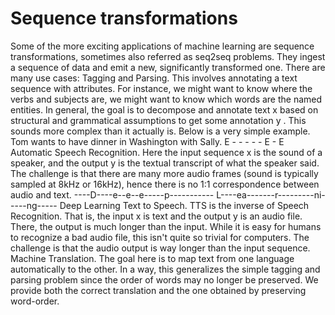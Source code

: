 # Sequence transformations

Some of the more exciting applications of machine learning are sequence transformations, sometimes also referred as seq2seq problems. They ingest a sequence of data and emit a new, significantly transformed one. There are many use cases:
Tagging and Parsing. This involves annotating a text sequence with attributes. For instance, we might want to know where the verbs and subjects are, we might want to know which words are the named entities. In general, the goal is to decompose and annotate text  x
  based on structural and grammatical assumptions to get some annotation  y
 . This sounds more complex than it actually is. Below is a very simple example.
Tom wants to have dinner in Washington with Sally.
E   -     -  -    -      -  E          -    E
Automatic Speech Recognition. Here the input sequence  x
  is the sound of a speaker, and the output  y
  is the textual transcript of what the speaker said. The challenge is that there are many more audio frames (sound is typically sampled at 8kHz or 16kHz), hence there is no 1:1 correspondence between audio and text.
----D----e--e--e-----p----------- L----ea-------r---------ni-----ng-----
Deep Learning
Text to Speech. TTS is the inverse of Speech Recognition. That is, the input  x
  is text and the output  y
  is an audio file. There, the output is much longer than the input. While it is easy for humans to recognize a bad audio file, this isn't quite so trivial for computers. The challenge is that the audio output is way longer than the input sequence.
Machine Translation. The goal here is to map text from one language automatically to the other. In a way, this generalizes the simple tagging and parsing problem since the order of words may no longer be preserved. We provide both the correct translation and the one obtained by preserving word-order.
